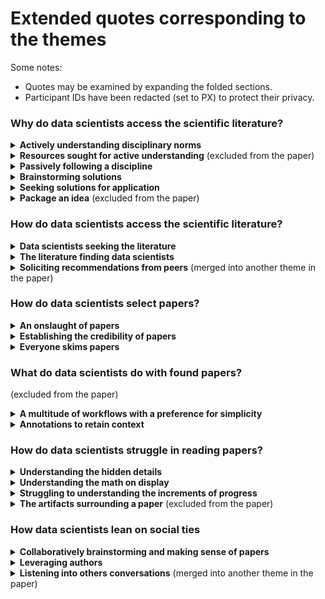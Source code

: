 # Extended quotes corresponding to the themes

Some notes:
- Quotes may be examined by expanding the folded sections.
- Participant IDs have been redacted (set to PX) to protect their privacy.

### Why do data scientists access the scientific literature? <a name="whyds"></a>

<details><summary><b>Actively understanding disciplinary norms</b> <a name="whyds_active"></a></summary>
<p>

* understanding-discipline, 12
> Sure i've been doing full time research for about two years and so often when i'm starting work in a  problem ... i'm not sufficiently familiar with to work to really know what the typical approaches are, how is this evaluated, what kinds of approaches people are falling out of favor versus becoming more accepted by the community - PX
> 
> And then the second goal might be that when you are new to a field you might need to learn about some terminology of that field. So for example, right now I am exploring areas in RL which I am not aware of. So it is mostly to build my own vocabulary of how certain things are defined, what the different terminology are. ... And third to build the mental map of the whole field, where things exist. - PX
> 
> So when we get there was to get like familiarized with this like huge theoretical framework that exists understand how people were historically talking about it understand how people have since then changed how they talk about it, and today, how is it seen in the field. - PX

* action-seek-dataset, 8 
* action-seek-metrics, 4 
> And finally, like once I have formulated like a problem statement that i'm working on figuring out what the standard practices in terms of evaluation. - PX
> 
> Again, what types of .. benchmark tests are people doing for protocols like the ones that i'm trying to propose ... how do I assess proposal in a way that is appropriate for my for my audience - PX

* action-understand-problem, 11
> And then just maybe get a crux of stuff like what's the label space for the data sets, in a normal production setting its neighbors space is really big. What are some data sets that are more tractable How does that affect the numbers .. - PX
> 
> So my rationale in detail is to understand what parts of the problem is addressed, what are their assumptions, and lets say if I find something which i can improve upon - PX
> 
> while I tried to find the flaws in that and the shortcomings of those - PX

* action-seeking-similar-problems, 8
> The first question that comes to mind for any researcher is what has been already done, are there similar problems which have already been tackled Or related problems whose corresponding methods might be used in my problem and i use it. - PX
> 
> So this [Related Problems] section eventually would be an important section for that context, I would I would want to see what, and this is, I wouldn't say You know, like it or hate it and probably most people love Wikipedia but for most generic enough problems or keywords there is this section and it's an incredibly powerful section. I think I would go through these, not through all of these maybe like this one i'm less interested in, but these are absolutely all relevant sections, so I wil follow up on it. - PX

</p>
</details>

<details><summary><b>Resources sought for active understanding</b> (excluded from the paper) <a name="whyds_active_resources"></a></summary>
<p>

* seeking-survey-papers, 7
> What I [try] to do is start with a survey paper first. So that I know which papers to focus on and then based on that go deeper individually or those papers. - PX
> 
> You know, maybe or a blog post, which is actually doing a survey of the different methods in meta learning. - PX
> 
> Mostly i like to hear talks of keynote speakers or tutorials. Actually talks often do a literature review of a certain field. They do a good job of telling you where it is. - PX 
> 
> First stop I have found for a lot of theoretical work that I'm doing is Wikipedia, obviously you cant cite Wikipedia and you cant take its word for it, but it is a great resource. - PX

* seeking-latest-papers, 5
> Especially with a new papers if any related paper and which is not yet registered in Google scholar. Then that helps because in Google scholar it's difficult to find the most recent papers but Twitter when sometimes people upload. - PX

* seeking-influential-papers, 3
> Research everything, so you do keyword search and try to find papers that lead you to something like some paper that you can trust so. - PX
> 
> it's mostly trying to find the core papers that are very influential with regards to the topic and that's mostly through Google scholar where you see which ones have the most citations. - PX
> 
> I want to say i'm just unaware of this area in general, so. I want to find an older paper which people are excited to which, which has like a how the how the How the field like this particular sub area of domain generalization started. - PX

* action-seek-older-paper, 5
> There is one other thing about that discipline that made it challenging which was that that area was very active in like the 90s. And so, a lot of the papers that are relevant to our study where were older and so they're published in different venues, and they use different techniques and it was just some. It took it wasn't. The approaches that they use were not familiar to me. It made it much harder to skim papers. And things get to the essence of what. Is the contribution of that paper. - PX
> 
> Okay, but yeah I think this sort of challenge of like I think things are rediscovered in different circles waiting often things are also forgotten with. Like you're fine tables the 80s and the 90s. somewhat similar idea. What have you discovered in different contexts. and often it feels like we're doing the same kinds of like. we're doing the same thing again again. - PX 
> 
> This particular papers on 2010 so if I need to understand something very basic. Which isn't., Only present in papers which are which came earlier. - PX

* seeking-cross-domain-papers, 6
> So, because this context doesn't really hasn't existed before there's actually like  almost no existing research published research in my on my topic that it really exists on the Internet. And so i've had the new challenge of having to Look, for things that are like tangential to my texts - PX
> 
> And so it's very hard to sort of figure out whether it's been done before, or even sort of mapping some the same thing in one field to play this on any field us very specifically here Okay, but yeah I think this sort of challenge of like I think things are rediscovered in different circles waiting often things are also forgotten with.. - PX

* seeking-demonstration-papers, 1

</p>
</details>

<details><summary><b>Passively following a discipline</b> <a name="whyds_passive"></a></summary>
<p>

* action-updating-on-lit, 9
> Literally reading from time to time to keep up with what's happening in the field. - PX
> 
> It is to help me understand the trends in my research areas or understand what other people are doing or are excited by. - PX
>  
> Where the community is going, or what people that I have previously followed the works of art up to right now. - PX
> 
> In the slack channel that I mentioned it's more open ended like I'm not working on the same thing. ... that sort of also gives me some sort of view into what everybody else is doing. - PX
>
> You know relevant reading for my own research what I had in mind ... to an extent, where, at some point, I definitely thought I would in the future do research. [But] now I think that that's been on the on the back burner, it's not really something that's likely to materialize but i'm still interested in it. - PX
>  
> But then there is a alternate goal of exploration, and to have more food for thought. There are other projects which I am also exploring and I might be interested in it at some point. - PX

* pp-subscribing-but-not-opening, 5
> It would be nice to like be able to like keep up with people's work ... Maybe at least you open up 10% of this stuff instead of being like this is just junk mail - PX
> 
> yeah I don't heavily keep up with them, because it gets overwhelming, but I think from time to time, if I have the time yeah I go through [google scholar alerts] - PX
> 
> I could very easily you know miss a lot of interesting threads, I know I missed a lot of interesting threads, they just get buried. - PX

</p>
</details>

<details><summary><b>Brainstorming solutions</b> <a name="whyds_develop"></a></summary>
<p>

* seeking-research-frontier, 10
> making sure i'm not redoing stuff that's been done before that's like one major aspect figuring out like open questions and existing work that I could work on - PX
> 
> so something i'm also interested in is like how what kind of recent publications exist on this topic, because yeah there might stuff in the past happen that might be cool but chances are like More recent literature is always going to be more useful to me - PX
> 
> And sometimes it happens with me that some papers I am building my ideas upon are very old. Like 2002, 2003. So in that case i need to find papers which are more relevant and recent to see if people are even working on something like this now. - PX
> 
> And the hope is that while we are looking at the existing research we''ll find something which has not been experimented on before and we can use those experiments and that'll be the innovation component. - PX

* extend-prior-work, 7

* action-seeking-similar-methods, 13 (related to diff-to-paper)
> You know people could be pointing to a better solution or people could be pointing to a different kind of solution - PX
> 
> Since then, like after you figure [the problem] out it's like I have an idea for what you could do better, and so, then it's seeing if others have done something similar before. - PX
> 
> One what has been done even remotely close to this, so accepting the differences, but understanding what the differences are. - PX
> 

* ensuring-novelty, 10
> So sometimes it is just to see if someone has already done this. Like someone has exactly worked on this and has done a work like this. So its more to confirm that. Yeah so is it even a significant contribution, and to be honest can someone do it better. - PX
> 
> I see like what what is out there who are me what what our competitors doing we kind of know like you know certain certain players in the space in the document space - PX

</p>
</details>

<details><summary><b>Seeking solutions for application</b> <a name="whyds_application"></a></summary>
<p>

* method-finding, 16
> So when i search for literature I am looking for existing methods which do what i am doing. What are other people doing to solve this. Is it even solved? Are there methods which already solve this problem? - PX
> 
> What are the general approaches that people have taken to solve a given particular task so for. ... That helps when we are trying to publish a paper ... So this forms what are the existing baseline methods to compare against to for quantitative research - PX
> 
> and almost always just just let scientific completeness you always try existing methods first before we jump into something new - PX

* action-seek-method-context, 4
> you've kind of figured out a class of models you're also looking at what our experiences other people have had ... and how do we transform this algorithm into our use case. - PX
> 
> so I went back to that for like I guess two reasons, I wanted to figure out under what circumstances are people even interested in like constraint decoding like what kind of problems. - PX
> 
> And then, for another The other thing I will look this how other people have applied it to see if other people have applied it to similar data or similar use cases to mine. - PX

* reproducing-experiments, 2

</p>
</details>

<details><summary><b>Package an idea</b> (excluded from the paper) <a name="whyds_sell"></a></summary>
<p>

* contextualize-own-work, 8
> At the end, if am writing a paper, ive developed a method, i have run my experiments, i am at the end stage. Whatever you are proposing, you need to locate it in the existing landscape of science and scientific literature. So its a duty but its also how we do research. Its the core of how you advance scientific knowledge in a way. - PX
> 
> Is the situation where this research problem or research idea didn't come about as a result of previous research this came about because of a real world setting at my company, where a need was observed by engineers and users of the system And so I was You know sort of given this concept by researchers, or by by these people as a researcher to continue looking into it So in that context Now i'm looking at the existing literature to even see how do I connect this to the To what it really exists - PX
> 
> So those are the two modes of discussion. And sometimes if a paper is highly relevant to a project we are doing, more often with my lab mates. Lets say I am doing a project with someone, i schedule a meeting to discuss that paper in detail so that we understand different aspects of it and we can discuss what we are doing differently so that we can position our work better - PX

* recontextualize-own-work, 4 (strong overlaps to contextualize-own-work)

* lit-review-due-diligence, 6 (strong overlaps to contextualize-own-work)
* action-seek-method-applications, 4
> there's various times during the writing process where the there will be that time for the literature review where ... who need to find current existing applications of your work ... and often it does paint a complete picture of the problem that we are trying to solve so it's a pretty nice exchange. - PX
> 
> So for that I was reading papers focusing not only on developing new methods but how to apply those methods on real wold data. So I usually start with focusing on the main problem I am trying to solve, so under generalization formalizing it better and understanding under what settings it works. - PX

</p>
</details>

### How do data scientists access the scientific literature? <a name="howds"></a>

<details><summary><b>Data scientists seeking the literature</b> <a name="howds_search"></a></summary>
<p>

* action-web-search, 14
> So I usually search by a very broad term like, ... i'd like to see if it's returning anything reasonable. - PX
> 
> (mostly mentions of using keyword search)
> 
 
* action-site-search, 8
> 
> (mentions of keyword search once again - hard to distinguish from action-web-search)

* action-reformulate-query, 9
> (think aloud descriptions of reformulating queries - adding or removing terms etc.)
> 

* action-paper-guided-discovery, 15
> Once so once I get like two or three different papers that seem relevant to the work that I might be doing or want to know about I kind of stopped there and try to see what are the different papers that those papers are referring to, like some back context - PX
> 
> I try to remember like, especially when i'm working on specific projects, I tried to make notes of papers, whose related work, I found was pretty extensive. - PX
> 
> Once I find a paper relevant to my interests, I will I will skim it, but even if it's even if it's not actually useful to my own research like I really don't think this has almost any application, but it uses those keywords then I'll skim the intro and related work sections to try to find Like statements that relate to what i'm doing and then look at the citations associated to those - PX
> 
>  I start closing in on my search around the time when I realized that every people i'm reading is taking about other papers I have also read, or at least come across like more in kind of like important papers in the area. - PX

* action-author-guided-discovery, 13
> Sometimes you find something which is very interesting or relevant so one thing i do ... is i go and check who the authors are and i go to their personal websites or their google scholar profiles to see what else they have published because it may be relevant as well. - PX 

* pp-keyword-mismatch, 5 (also pp-unfocussed-search)
> the choice of keywords is actually a pretty big issue ... because the keywords can lead you to wildly different places. ... I had to generalize my problem statement ... and look for statistical methods which merge or combine different estimators. So it just took me very long to find the right combination of keywords to find an existing method in the literature. - PX
> 
> I had an idea in my head, but I was not sure how to map this into like normative terms used by communities or even necessarily what communities are interested in this ... And in like ultimately it just took like trial and error like finding some papers and then coming back to it later and like over several weeks, I did the search different times and eventually kind of started to find things that find terms that actually matched. - PX
> 
> We thought about [problem] for a while and we ... got a bunch of results from that. ... A couple of weeks later, my advisor said he mentioned that he found some other paper ... he said that this problem actually has a name. So we found that there is there was some work done back in the 1980s and 90s with a completely different name for a very specific instance of our problem. So we were working on something ... we thought that no one actually had asked this question, we turned out to be wrong, and a small number of people were like literally writing 60 page papers on it. - PX
> 
> The non standard usage of terms is can be very much from the same discipline. In math the same term is used in very different contexts in different places, such as the term ``normal'' ... but those are ... things which you are on the lookout for so your alarm bells start ringing about Oh, I have to make sure that i'm not misreading this - PX (while reading)
> 
> The biggest challenge is in terms of looking beyond this niche into more general machine learning or maybe even beyond to see sort of like whether the general idea has been applied, and the various levels at which something would have been done. And the challenge is [that] different people described the same problem, using a different language, based on the fields they come from. - PX
> 
> The selection of the keywords for searching for the paper was very [hard]. I was stuck at the beginning, because I had limited knowledge and I used to search using the same keywords - PX
> 

* pp-action-seek-older-paper, 1
> I would even be interested in understanding ... if back in the 80s did people did small lines of research on this area. And I have no idea how to do that. - PX

* pp-no-filter-control, 1
> (no quotable)
> 

</p>
</details>

<details><summary><b>The literature finding data scientists</b> <a name="howds_rec"></a></summary>
<p>

* action-intentional-subscription, 7
> I guess, this is more recent, but there are like a few researchers who select like 10 papers every week I think on Twitter - PX
> 
> Because I feel like the people you follow are mostly the ones who are closely related to what you're working on and then they tweet about their own paper so through Twitter it's also very easy to find papers - PX
> 
> So I mostly use google scholar to find papers, I do have some search keywords on arxiv and the daily email you get but it becomes like noise after a sometime, you dont pay attention to it - PX
> 
> A anyone get subscribed to [company wide email updates], ... and anyone interested can join the group curating these papers ... and anyone can actually send it to them as well and they take a look at whether it has already been said before, if not they'll send it out - PX
 
* action-automated-recommendation, 4
> I use it every day and start off with all the recommendations of papers, they give me for that day, and then I go through them and see what's relevant or not and based on how much time I have that they actually read the papers and also based on how many relevant recommendations, they actually give - PX
> 
> another feature of google scholar that i like is that when you have a profile on google scholar you get recommendations as well And those are on point, my recommendations work very well. So that is a list of very recent work that i should take a look at - PX 

* action-author-guided-discovery, 13
> Sometimes you find something which is very interesting or relevant so one thing i do ... is i go and check who the authors are and i go to their personal websites or their google scholar profiles to see what else they have published because it may be relevant as well. - PX
> 
> So this is, I think, a good paper because it's the paper of [name redacted]. I know from experience that he has worked in this ... for a long time. That's one of the indications that this paper is relevant to my work. ... I'm assuming that these [coauthors] also have similar works in this space. - PX
> 
> One thing that I constantly have going on, especially for ... just keeping up is Google Scholar alerts for authors that I have previously found interesting ... so just I subscribed to a few authors and then keep getting like weekly digest of what they have done. - PX
> 
> I follow people on Twitter who work in areas that i'm interested in and I may discover papers that are published, people often will post ... very recent papers or they retweet someone else papers and that's a common way that I discover a lot of papers ... so this is more of a passive way for me to discover papers - PX
> 
> When I started I used to actually like scroll through my Twitter feed and pull out papers that were interesting, but now I feel like that's just takes a lot of time - PX
> 
> 

* action-social-recommendation, 14
> Mostly with my supervisor ... if you want to know more about this topic, then these are some important papers say you should definitely go through - PX
> 
> I like to ask for referrals from professionals or researchers in that area and i'll try to ask them if they know of not necessarily papers ... but they'll say oh check out this author - PX
> 
> A pointers slack channel where people keep sharing whatever they find interesting and then if i have read it then we get engaged in a discussion on slack, sometimes follow up papers come up as a result of reading group ... and sometimes if i find a paper which may not be relevant for my work but i know someone else is working on something similar then i just forward it to them. - PX
> 
> If they find something which they think is interesting for me they send the paper, if I'm starting a new project and we had some discussion then people suggest papers to read. - PX
> 
> There are some of my peers from both industry and academia, who if they come across something interesting and they know that [name] is working in these problems or she finds them interesting they just send it over. Sometimes it's, not even a paper it's just a blog post, which then has links to other papers. - PX
> 
> I guess the benefit [of recommendations from peers is] its gone past one set of eyes. So there's some added incentive to read it, somebody said it was interesting and that the claims make sense. - PX

* pp-domain-bubble, 4
> Okay, the thing is with so like recommendation system recommender systems are mostly very bubble based right so I think that might be an issue that i'm probably heavily in my own bubble of papers So, so that would So say if i'm working on hate speech, most of my recommendations will be very computer science based but maybe there's like relevant stuff in It when social science, or something Then, probably never going to come across
> 
> I don't follow people outside of my own bubble, so on Twitter, I have to control myself, maybe I should seek for more papers for things outside of computer science - PX
> 
> (also quotes in pp-keyword-mismatch)

* pp-subscribing-but-not-opening, 5 (related to passively understanding discipline)
> (quotes above)

* pp-no-recommender-control, 1
> I don't follow people outside of my own bubble, so on Twitter, I have to control myself, maybe I should seek for more papers for things outside of computer science - PX (also in author guided discovery)

* pp-continually-updating-on-lit, 1
> (no quotable) 

* pp-subscribing-to-topics, 1
> (no quotable)
>

</p>
</details>

<details><summary><b>Soliciting recommendations from peers</b> (merged into another theme in the paper) <a name="howds_social_rec"></a></summary>
<p>

* action-social-recommendation, 14
* action-seek-experts, 1   
> Mostly with my supervisor ... if you want to know more about this topic, then these are some important papers say you should definitely go through - PX
> 
> I like to ask for referrals from professionals or researchers in that area and i'll try to ask them if they know of not necessarily papers ... but they'll say oh check out this author - PX
> 
> A pointers slack channel where people keep sharing whatever they find interesting and then if i have read it then we get engaged in a discussion on slack, sometimes follow up papers come up as a result of reading group ... and sometimes if i find a paper which may not be relevant for my work but i know someone else is working on something similar then i just forward it to them. - PX
> 
> If they find something which they think is interesting for me they send the paper, if I'm starting a new project and we had some discussion then people suggest papers to read. - PX
> 
> There are some of my peers from both industry and academia, who if they come across something interesting and they know that [name] is working in these problems or she finds them interesting they just send it over. Sometimes it's, not even a paper it's just a blog post, which then has links to other papers. - PX
> 
> I guess the benefit [of recommendations from peers is] its gone past one set of eyes. So there's some added incentive to read it, somebody said it was interesting and that the claims make sense. - PX (tagged for establish credibility)
> 
> If you don't know where to start and you just reach out to someone especially in a company like [redacted] it's actually a lot easier, because there are a lot of subject matter experts and they help us. - PX
> 
> When I was starting a new project I would either be given a paper by my supervisor or I would ask them for some places to start. ... During our initial conversations I'll be like hey so since they usually have been going over the ideas I would ask if they have any literature to point me to. - PX

</p>
</details>


### How do data scientists select papers?

<details><summary><b>An onslaught of papers</b> <a name="howselect_onslaught"></a></summary>
<p>

* pp-unfocussed-search, 11
> The most frequent reasons of frustration ... is getting bombarded with a lot of results ... you just wanted to do a shallow focused lit review and probably get some open source code to try out something but instead you kind of went back into that rabbit hole. - PX
> 
> There are a lot of papers that are incremental updates so to find that one seminal paper that actually started it all is going to be painful and unless someone helps you out it's actually very hard. And they're also very few blogs kind of thing in the ASR space that people help you with. - PX
>

* pp-exploding-paper-volume, 8
> especially now that nlp or like Ai in general is like exploding there's a lot of papers out there I think, is the volume of papers uh huh and what and then on top of that, the volume of papers that might seem relevant to you, but are actually not - PX
> 
> If the field is very crowded - sometimes I find RL, and the problems I am focusing on to be crowded, then it becomes frustrating and you're always finding papers [that do the same thing]. - PX
> 
> Unless you feel that you're very familiar and you're keeping up with the most updated [papers] ... things can go very easily out of hand. In grad school ... a professor synthesizes these things and says hey, this is the main theme of all these papers ... When that information is there for you ... start reading the paper it tells you what to expect otherwise you're spending a lot of time and don't understand how different it is from previous papers. - PX
> 
> I think one thing is just the sheer volume of literature available to us ... it basically means that you have to either start [with] a 100 papers and you know probably not even understand them totally, which might be a waste of your time or you have to give up on a whole section of them and just read a few in depth, which is also not very effective - PX

* pp-paper-fomo, 6
> I personally end up going down rabbit holes very often i'll end up following like references unnecessarily back into the past ... My sort of solution for it, it doesn't always work ... is to remember good reviews and some paper I've read before so those serve as good starting points - PX
> 
> So it almost becomes a problem of balancing the horizontal search, like the papers i have selected the 10-12 papers which are most relevant. And the depth search of taking each of them and going in the rabbit hole of their literature reviews. - PX
> 

* action-prioritizing-results, 8
> I'll usually find like either make a keyword search and see a bunch of papers or i'll go to Papers With Code and see a bunch of relevant links and I'll usually click on like five or six of them either the first ones that I see in the in the priority list or i've heard of or like seemed for some reason interesting so ill click a bunch of them and so maybe follow almost like a breadth first search right, where I like first look at at the top level all these papers ... - PX (tagged for action-site-search)
> 
> yeah I usually have a bunch of tabs open up during the meeting because and then I go back and filter if it's relevant or not - PX
> 
> I mostly go until the 10th page and it also depends on how many tabs I have open, if I feel like i'm gonna crash my laptop with the amount of tabs then I start going through each paper again and ... make a mental ranking of is this actually still relevant for me. - PX
> 
> And I also like to sort of focus on a few works at a time, once I started do a broad search of literature and I find a couple of good things I'll just kind of focus on those, really figure out what I could glean from them and then move forward to potentially finding more resources - PX
> 
> So I get a bit frustrated basically a lot of information overload reading a lot of papers, so i try to take a pause and focus only on two papers which I feel are good for today so the papers I read in detail, like I can say if u understand it 50-60% minimum i put it in notion and put a paragraph of what the high level summary was - PX
> 
> Now if it doesn't do anything groundbreaking that i'm supposed to remember, then it's just a one line sentence, probably, but if it's like very distinct from things that I haven't read before and I might want to use this in any type of way, then I mostly write down a longer summary. - PX
> 
> And yeah so mostly in this way I have like at least 5-10 papers initially and then go through at least one or two papers and [decide] to go ahead with other papers or not. - PX
 
* minimize-information-overlap, 1
> make like a mental ranking of okay how actually is this actually still relevant for me or does it contain contain information that's being repeated in other papers as well - PX

* balance-depth-breadth, 4
> So it almost becomes a problem of balancing the horizontal search, like the papers i have selected the 10-12 papers which are most relevant. And the depth search of taking each of them and going in the rabbit hole of their literature reviews. - PX
>  

* discovering-repeated-citations, 6
> I look if [papers] refer to some papers, or some method over and over and try to find those papers and add that to the collections - PX
>
> Usually there will be a collection of papers cited in all of [the papers] and for me that is a good proxy of here is the core papers I should be looking at. - PX
> 
> Whatever paper i read about bayesian optimization keeps refering to this so its some confirmation that I should read this. - PX
> 

* pp-nonexplorable-result-page, 4
> Since the results are not arranged in a way that is easily consumable ... and you have to manually take that effort. - PX
> 
> people often would place significance in different keywords based on the actual problem and it often misses some of those high level keywords which can be used to cluster those papers together for different purpose - PX
> 
> 
* pp-summarize-paper-group, 5
> what kinds of lines of research exist in a certain area I will want to go and explore what has been published throughout multiple years because I don't Just care about one year, I want to see sort of like a five year trend, or even a 10 year trend. - PX
> 
> You know, no one summarizes the way they do on Twitter it's kind of like you find the paper you have paper, there is no like nice handy here are the highlights. - PX

* pp-more-survey-papers, 1
> (no quotable) 

</p>
</details>

<details><summary><b>Establishing the credibility of papers</b> <a name="howselect_cred"></a></summary>
<p>

* action-connect-toknown, 7
> I particularly picked this paper out of the whole lot, because I know of two authors here, who I followed their work before, so I know that it's or I like it's a good paper, I might be aware of what they have done before. - PX
 
* action-establish-credibility, 8 (related to social aspect; Stuck in their domains of knowledge)
> If a paper gets accepted at ACL, or NAACL, or EMNLP I trust this paper it usually is probably good because it was peer reviewed [so] I would probably spend some time looking at the people and see what they're doing. - PX
>
> Which is an area that i'm really not familiar with ... the literature review is really hard because ... in addition to seeing ... if my information need is like being answered by this paper I'm also doing a sort of implicit classification of whether the paper is reliable or trustworthy. - PX
>  
> I guess the benefit [of recommendations from peers is] its gone past one set of eyes. So there's some added incentive to read it, somebody said it was interesting and that the claims make sense. - PX
> 
> Trying to figure out the credibility, based on discussions by online forums - PX
> 
> Authors from institutions that I perceive as a reputable, publication venues that I interpret as reputable or stuff like that ... that's sort of how I typically judge a paper - PX
> 
> Another sort of difficult thing is like because i'm not very familiar with security and privacy, ... I don't know which conferences are like good ... so I might try to ... figure out what are considered the top venues in that area. - PX
> 
> [In peer discussions, I] sanity check that this paper looks useful, do you think it's useful, should we apply something similar, should we try this method - PX
> 

* action-judge-papers, 2
> Sure, especially, especially in a in a field that I am not familiar with I will make a lot of use of like looking at citation counts on semantic shcolar As a way to assess the kind of the intrinsic value of that paper to the Community - PX
> 
> In a field that are not familiar with it's much harder to make those judgments as to the intrinsic value of paper like - PX
> 
> Because you don't always know how reliable the work is ... sometimes I also kind of just try to judge it based on the venue it's been published at, I tried to get a feeling of you know what type of language they're using sometimes isn't like i'm seeing this one is saying DNNs And it's published in 2021 where people don't really say DNN, these are the subtle cues that I look up. - PX

* pp-establish-credibility, 2
> (similar to action-establish-credibility)

* pp-long-paper, 5
> But yeah sometimes, papers are very long and may be tedious in themselves. But what ends up being tedious is that you invest a lot of time reading them and then cannot use them really - PX
> 
  
* pp-mismatched-info-scent, 8
> People do a lot of rebranding, sometimes a lot of ideas are not very new .. but the motivation section is like poetry .. but when you read the details you feel [its] not what they are claiming they do. ... [or] exxagarating their contribution and not meeting the expectation in their experiments. So identifying those trends from papers is very important for those who are trying to directly work in those areas. - PX
> 
> You might find later on that someone in this appendix actually improved the thing that you spent the last week proving or the last month proving even. But this is done as a tiny appendix somewhere ... which you had not paid attention to. - PX
> 
> Oftentimes, I feel that the papers are not written with this idea in mind that what people are actually looking for. - PX
>  

* pp-judge-papers, 1
> (Similar to pp-mismatched-info-scent)   

* pp-unclear-reading-depth, 2
> I never know how deeply I should be reading any given paper and there's this frustration of always having to come back and possibly read it again because I did not read it deeply enough the first time - PX
>

</p>
</details>

<details><summary><b>Everyone skims papers</b> <a name="howselect_skim"></a></summary>
<p>

* action-skimming, 17
> Mostly look at figures because I feel they [an idea of] if it's done in a correct way. They give a quick overview. These confusion matrices, for example, really help in easily understanding what kind of results they get. - PX
> 
> If I just have an intuitive sense that it's not going to be useful or if I can skim it and immediately get what I need, or I can get some kind of pointer for what I need I can just move on - PX
> 
> Sometimes here I'll just skim through the tables that might give me like a very practical sense of what is being measured - PX
> 
> When reading a paper, I know exactly where to start reading to get a high level idea - PX
> 
> I tried to jump to wherever they say ``in this paper'', because i'm fairly familiar with the space I don't need to actually look at the introduction. - PX
> 
> (statements of looking specific things - hard to glean more from this)
>
   
* action-skimming-abstract, 20
* action-skimming-paperstructure, 8
* action-skimming-introduction, 8
* action-skimming-conclusion, 7
* action-skimming-method, 5
* action-skimming-results, 5
* action-skimming-related-work, 4
* action-skimming-problem, 4
* action-skimming-figures, 4
* action-skimming-baselines, 3

</p>
</details>

### What do data scientists do with found papers? <a name="whatfound"></a>

(excluded from the paper)

<details><summary><b>A multitude of workflows with a preference for simplicity</b> <a name="whatfound_simple"></a></summary>
<p>

* action-paper-management, 14
* action-topical-organizing, 7
> [This extension allows] names for your windows and persists your windows with the tabs open in them. I will usually have a window open for either a project i'm working on ... and i'll have one for reading ... when I'm ready to close down I'll just go through my tabs and copy them all to Notion. - PX
> 
> I save [blogs] on pocket ... papers, I just leave it open in one of the groups in my browser and if I have some free time, I just open a group and start browsing just to see if there's something interesting that I could look at. This is for casual browsing. The other hand, when I have a very specific research area ... I do this process of using Google for getting a lot of papers and whatever was interesting I save them locally. - PX
> 
> I collect these pdfs on my ipad. I keep a running list of what i am reading, so this is as simple as the author, title and publication year and venue in a notepad on my iPad. Its just hand written, its not ordered, if anything its ordered in the order that i read the papers.... sometimes i star or bookmark a page and i tend to do that when i am in a rush ... and then i routinely go through my bookmarks and see what is there. - PX
> 
> So just the search portion I found that my methods for being organized have become simpler and simpler over the years, but I basically just use like a notepad ... If if something is actually like important enough for me to read to me I just ... write about it in the draft of the Related Works in the draft of the paper - PX  
> 
> Recently I moved to like a tool that somebody in my group coded up, it's a simple web interface  and maintains a database on the back end, but it does the same job - there's like one interface, which is a list of stuff to be read and another for notes - PX

* action-saves-in-browser-tab, 9
* action-browser-bookmark, 5
> (very similar to action-paper-management) 

</p>
</details>

<details><summary><b>Annotations to retain context</b> <a name="whatfound_context"></a></summary>
<p>

* action-note-taking, 16
* action-paper-annotation, 7
* action-highlighting, 6
* action-inline-note-taking, 4
> I have a whole overview of which papers i'm supposed to read and then per paper I write down a summary depending on how how relevant the paper is for me. If it's not very relevant, it doesn't do anything groundbreaking that I'm supposed to remember, then it's just a one line sentence. But if it's very distinct from things that I have read before and I might want to use this, then I mostly write down a longer summary - PX
> 
> So the papers that I read in detail, if I understand it 50-60% minimum I put it in Notion and put a paragraph of what the high level summary was. ... I like to make the list of papers in my local system only if i understand it, not when its just when I know about it because that is more noise in my head. - PX 
> 
> I have found that it's easy to take notes with the data itself ... and that gives you a sort of searchable database of your own notes. - PX
> 
> And because it's on a tablet so you can modify the structure of the papers, so that you can retain context there. You can insert pages ... in those pages you can take a screen grab of certain models, or a certain equation, create a scratch notebook of sorts. - PX
> 
> In the google doc I just write a small snippet about this paper, so that later if I need to go back to this paper, I can quickly read that and get refreshed about what I was reading. - PX
> 
> I do think of a lot of questions [while reading] ... and I will mark them, so, if I can remember some question that I thought of when reading the paper that sort of simplifies my life. Instead of remembering the paper, I can remember the question. - PX
> 
> When I read a paper, I have this whole color coding scheme where basically I highlight the most key points in a particular color, the one takeaway message from the paper. So I know that if I come back to the paper and I need to just get back one key message and I look at this one color. - PX 
> 
> I make notes of what I think about it, what questions I have, and what I would want to do with this information ... it almost always boils down to if I can use this directly, or I can build on this to to do something differently. - PX
> 
> I will just write myself a note like ``this paper talks about this this'' and "these are its limitations or deficits'' - PX
> 
> I usually like to read it on my iPad I have Notability which helps you make notes and write equations and circle things. - PX
> 
> I use highlighting a lot, I tend to highlight with different colors, things like what is the problem, the existing methods they look at, and what they compare against. - PX
> 
> To read the papers I use some color coding to mark the PDFs with different colors - the main motivation of the paper, the main contributions of the paper, and such - PX
>  

* (above codes are all similar)

</p>
</details>

### How do data scientists struggle in reading papers? <a name="howread"></a>

<details><summary><b>Understanding the hidden details</b> <a name="howread_details"></a></summary>
<p>
  
* action-seek-code, 7
> Literally looking at a paper and seeing whether other people have code which uses that same algorithm or whether they've run into similar issues we have run into or whether there is an official repository for this sort of research paper. - PX
> 
> (many about mentions of seeking code - often to prevent re-implementation)

* code-fill-missing-details, 2
> Is there any publically available code for what youre doing? Because  many of these papers which look well on paper but then its unclear how to implement them. Or its unclear which specific hyperparameter choices they made. - PX
> 
> This paper is a great example for example they are suggesting some methodology but I don't know, for example, whether this is exactly a CNN,  or what type of convolutional network it is. What is the exact loss function so. Even though I can try to find it [in the paper] it's a little more time consuming. However in the code, I can simply look at the code and it's easier to find exactly what they did. - PX

* pp-missing-details, 10
> So a big part of [the frustration] is when there are incomplete details or a lot of things are assumed. - PX
> 
>  Often the things that are in the paper or the things that make a good story, but the things that actually matter in the paper, for example, like how you set the hyper parameters. - PX
> 
> A lot of times in the paper you don't get the complete idea of the details. - PX
> 
> And then of course there's always a thing that if have the time to read a paper and you are getting into it and you face a lot of detail. Sometimes, thanks to length and sometimes these certain details have to be omitted and, at times, those are the very details that would cause certain confusion to a reader. - PX 

</p>
</details>
 
<details><summary><b>Understanding the math on display</b> <a name="howread_math"></a></summary>
<p>

* pp-mathy-writing, 8
> Oftentimes these papers are very technical and I might not be very well versed with the technical terms just yet so a very simple example can be very helpful. A real life scenario which can be connected very easily and with that example if the author [shows] the shortcomings of the previous work and how the current work excels, it becomes very clear. - PX 

* action-seek-blog, 4 (PX for action-understand-problem)
> Blogs help because sometimes the writing [in a paper] is not that easy to understand, as compared to an informal way of writing, especially if you just want a high level understanding of the paper. - PX
 
* pp-understanding-algorithm, 1
> [Code] helps with sometimes understanding papers and especially math like papers, which are very math heavy so difficult. - PX
 
* pp-difficult-to-understand-paper, 2 
> I've written for niche audiences ... even for this niche audience it is having to show that this is important or useful and often like that means that they will add equations, theorems [for an idea] that is really are not as complicated ... if there's a lot of math or if it's hard to understand it must be impressive. - PX
> 

</p>
</details>

<details><summary><b>Struggling to understanding the increments of progress</b> <a name="howread_increments"></a></summary>
<p>

* action-diff-to-paper, 6
> So when you're not an expert ... once you've read 10, 20, 30 papers it becomes a lot clearer what the core idea is and what the delta from the core is. ... For things you're not as well versed in it's it's often just a nightmare, when you don't know the context in which the paper is being written. Understanding what exists in the literature and what doesn't is hard, then what the contribution is and why the contribution matters is hard. - PX 
> 
> If there are famous really impactful or papers which are really interesting for a lot of people Then it is interesting to see how different authors put them in context of their own work - PX
> 
> There might be pros and cons [between methods]. And that is very helpful in a literature review because when you then write a paper you have to determine the limitations and advantages of all of these and just visualizing it gives me an idea of what I am dealing with. - PX
> 
> Sometimes if a paper is highly relevant to a project we are doing, more often with my lab mates. Lets say I am doing a project with someone, i schedule a meeting to discuss that paper in detail so that we understand different aspects of it and we can discuss what we are doing differently so that we can position our work better. - PX
> 
> You want to build a mental map of this but then it gets very noisy. In the sense that its very hard to makes sense of what i am trying to do vs them. So i would say lack of understanding triggers that frustration and then the list becomes longer and i would not know what to write about those work in my lit review. - PX
> 
> Similarly many a times i like reading blogs. They make it a lot more interactive. - PX

* pp-cross-domain-understanding, 2  
> I know nothing about this research area and I don't know another person who's already an expert who could just give me this information - PX
>
> Sometimes its a difference in philosophy, I like to make some assumptions, as an example, I dont use a lot of deep learning in my work but if a lot of people are using deep learning for the problem then i might not understand what they they are doing. Then literature reviews become diffused, [every paper seems similar] - PX
> 
> I was reading this paper on RL on how modular systems can help in generalization, [there were] four fields from which ideas were combined and so it looked all fancy and exciting but I had to actually understand what they did. And the paper does not provide the opportunity to explain the principles. - PX
> 
> I find that there is a sort of like a subculture associated with different fields if you understand the principles and where they're coming then its possible to easily read the paper and understand what they say and what they do, but if you don't I find it very, very hard to sort of figure out what the paper is doing, why it's doing it. - PX

* pp-bad-writing, 2
> The lack of clarity on their contribution - it might come from how they wrote that paper or it might come from my complete lack of understanding of what they might be doing. - PX
> 
> Some papers is just completely an attack ... you see a whole lot of abbreviations, which are sometimes never put in full form once or a lot of concepts which are totally unfamiliar, so reading that one paper becomes like reading one paper plus 100 other things - PX
  
* pp-missing-assumptions, 2
> (similar to missing details)

* pp-missing-experiments, 2
> Also, sometimes incomplete comparisons to algorithms are frustrating. So let's say you're using a specific algorithm already and they don't compare against that. Not that the author's themselves will be able to compare with every algorithm under the sun, but it's if you're in the same domain it kind of gets frustrating - PX (relates to diff to paper)

</p>
</details>

<details><summary><b>The artifacts surrounding a paper</b> (excluded from the paper) <a name="howread_artifacts"></a></summary>
<p>
 
* pp-bad-code, 4
> Mostly it usually falls into the bucket of incomplete reproducibility Of the work, whether it be a code guidelines, so yeah it usually falls into the reproducibility especially using code Or they do but then it's like very hard to reproduce it. - PX
> 
> So no I think it's it's definitely like for some, for the work that ends up being adopted, actually, that is actually yeah there is one of the frustrations right like a really good people might not have good good code Night no you're not using it, because it doesn't have with good And maybe like a shoddy paper has a good implementation but You kind of know it works, so you don't really care about the paper as much so, it says that. - PX
>  

* pp-missing-code, 2
* pp-assumed-resources, 1
* pp-missing-datasets, 1
> The other thing is sometimes like Open Source data that a lot of paper Like, especially if it's an old paper, it seems to have just vanished off the Internet, it happens See the quickly open that up and see if it works like a lot of times, I see that older papers, point two data sets that actually do not exist anymore. - PX
  
* pp-outdated-resource, 1
> it would be nice to have sort of a website that just lets down an updated version of all the Open Source thing related to a particular topic Like sort of your papers with code but papers with code also doesn't update by saying oh hey this data set doesn't exist anymore Or it as a new, updated version that It that had made corrections on some errors that was there in the older version, or something like that. - PX

</p>
</details>

### How data scientists lean on social ties <a name="howsocial"></a>

<details><summary><b>Collaboratively brainstorming and making sense of papers</b> <a name="howsocial_collabbrain"></a></summary>
<p>
    
* action-existing-mentor-discussion, 14
* action-note-sharing, 5
* action-peer-discussion, 12
* action-collaborator-discussion, 11
> 
> I'm part of some reading groups in the university and they'll usually present paper every week and most of it is not relevant to what I am working on, but sometimes it will be or sometimes it might motivate new ideas. - PX
>  
> Usually you discuss some recent conference paper and sometimes we talk about how we can use that in our system [this is] usually casual and open ended. - PX
> 
> Mostly talk about whether this method would be beneficial for us, what the algorithm specifically does, which parts we can take. [We may also discuss] as to why did you go from this to this step, that is another way somebody who's reading the same paper online as a collaborator or a sort of discussion forum readers can help you answer as well. - PX
> 
> Sometimes I also talk about the paper with my lab mates ... research is mostly about brainstorming right. So with lab mates we share our ideas ... this is what i'm thinking, what do you think. We have a weekly meeting so when we discuss our work with other peers they suggest that maybe that paper is  relevant to your work and that's how we find the paper as well. - PX
>
> When I am doing targeted research I almost always I'll have someone to collaborate with. At the very least, what I do is I talk about my idea with someone else just to see if i'm in the right direction. On the other hand, we have bi weekly brain-storming sessions in which we discuss at least one paper ... when we do do that these will be papers very relevant to the work we are doing and so we get a lot of inputs ... this might be useful, this might be a limitation, it might not actually work. - PX
> 
> If i'm having one on one meetings then we dig into why people made certain decisions in their paper, and if we should be following the same. - PX 
> 
> The kind of feedback which advisors provide is useful, insightful and new, which literature review cannot provide. ... But of course there are certain aspects of the problem which they might be missing. So to get feedback for those, reading papers helps. - PX 
> 
> It also helps with collaborators double checking my writing. - PX
> 
> Whenever we have a meeting I summarize the papers by myself and then just present my findings. It is good to have this information presented so that we can know that we are comparing [to other papers] in a valid way. - PX
>
> I usually share these notes with collaborators so to give them a sense of where I am getting this idea from or where this hypothesis is coming from. ... I share mostly if I have made some extension on top of that and I discussed it in the project meeting. - PX
> 
> Its mostly asynchronously to let the collaborators know what papers I am reading. Once I have these papers listed then I'll try to summarize them in a slide if I have to present it to somebody or i'll just forward this [list] to other people - PX

* action-collaborative-writing, 5

* action-existing-mentee-discussion, 1 

* (above codes are all similar)

</p>
</details>

<details><summary><b>Leveraging authors</b> <a name="howsocial_authors"></a></summary>
<p>
 
* action-initiate-author-discussion, 5
> First off, if I find a paper very important paper for my work ... I do reach out [to the authors] by email a lot. Sometimes its about the methods themselves, and i might have a question about an algorithm. For example, is this algorithm the same as a [another algorithm] or if the limitations are not clearly stated. - PX
> 
> A little while ago a new paper got released that was very similar to what i'm trying to do ... and so I emailed the authors ... this is something I will typically do in this type of situation to create a conversation and also connect with researchers who are doing similar work to me. I had a a multi day email chain with them where we discussed things and I wanted to confirm the differences [of my method] with them, which was extremely helpful. - PX
> 
> [If it is a] new person unknown to me, and I'd like to keep them in my network, and I do send them a message congratulating about the work they've released and understand some of the secrets behind you their work. - PX
> 
> It happened that I contacted authors two-three times, asking for some for data sets and those two contacts that I have made led to good collaborations and now we are writing some papers together. - PX
> 
> Sometimes it happens ... my boss kind of find certain things and then says hey I think we should work with them, and puts you in touch with them. - PX

</p>
</details>

<details><summary><b>Listening into others conversations</b> (merged into another theme in the paper) <a name="howsocial_others"></a></summary>
<p>

* action-seek-conference-discussion, 7
> And then sometimes listening to talks ... its easier to understand a paper if someone presented it in a conference. So listening to a shorter version of it, the paper might be too heavy and too full of details.
> 
> I will also look on YouTube to find the presentations of the articles and that helps me understand better and decide whether I want to read the paper or not. - PX
> 
  
* action-seek-scholarly-discourse-online, 6
>  It's sort of trying to figure out the credibility, based on discussions by online forums ... Even if this is highly reviewed what other people who have worked in similar domains think about it. Sometimes You can also get very far out discussions, let's say a university class discussing that same paper and then putting out some notes and you just get more context. - PX
> 
> So this online community is called ML-collective, their discord channel has a lot of volunteers and contributors ... if you can figure it out someone who's interested in the same kind of work ... [you can be] talking about some question ... like how does the algorithm go from this step to this step or what is this variable. So like specific questions details in the algorithm. - PX
> 
> Or you will find a Quora answer or in Yahoo answers which are very heavily dominated by exceptional mathematicians. Say someone will have asked a similar question and then someone will have pointed them to some relevant work. - PX
> 
> Sometimes on Twitter when people speak about the papers, or like tweet summaries of papers, they have read, those are helpful. [People on] social media have highlighted here is what I thought was the most interesting, have a critique as well.. - PX
> 
   
* action-seek-author-discussion, 6
> Aometimes you can see the author's themselves explain their paper on that's a panel or a recorded talk ... Sometimes also you can get things like the author themselves talking about it on a podcast. Which is insanely helpful. - PX
> 
> And sometimes getting a very good intuition of what their motivation was helps understand. And sometimes it might be not that clear in the paper but when they explain to you in video its much more exciting. I think visual communication [is useful], like in their talk they used a lot of good design and their slide animations ... that cannot be communicated in a paper. - PX
> 
> I find that talks are more high level and more it's a lot easier to get a sense of what the paper is actually doing. Something I say is people write papers, such that they get accepted and reviews cant say anything about them. But I will give talks to inform people, the pretense of having to get a paper accepted, is no longer there. Then it is to sort of make sure the paper is understood and well received. I find that, incentives for talks make it more clear. - PX
> 
> But sometimes if the author inside was giving a talk about the paper or even if it's an hour or something I feel like it's probably worth it, because they understand the topic best. But this isn't always applicable because I think it's only the more famous people's projects that get this much coverage. But this is like I'm presuming I'm going into a brand new area and starting with the most famous peoples around there. - PX
  
* action-seek-fellow-users, 3 (Understanding a paper)

---

### Unorganized because of being too infrequent, incorrect, or not a focus for the paper.

<b>Practices and painpoints</b>

* action-alternatebw-recency-relevance, 4
* action-alternatebw-search-discovery, 3
* unexpected-useful-paper, 7
* action-alternatebw-exp-reading, 4
* pp-alternatebw-body-references, 2
* pp-interface-problem, 4 (not everything here is about workflow)
* pp-inflexible-workflow, 2
* pp-no-browser-import, 1
* pp-reading-support, 1
* action-browser-paper-import, 5
* action-printed-reading, 5
* action-ipad-paper-import, 3
* action-question-the-known, 3
* understanding-algorithms, 3
* action-writing, 2
* site-reverse-engineer, 1
* action-paper-sync, 1
* action-keywords, 1
* action-lit-for-peerreview, 1
* pp-access-restrictions, 4
* pp-nonexplorable-conference-site, 2
* pp-lost-research, 1
* pp-peer-review, 1
* pp-no-talk, 1
* pp-trouble-refinding-items, 2

<b>Tools for saving and note-taking</b>

* tool-overleaf, 8
* tool-ipad, 8
* tool-zotero, 6
* tool-goodnotes, 3
* tool-notion, 3
* tool-googledocs, 3
* tool-custom, 2
* tool-mendeley, 2
* tool-adobe, 2
* tool-google-drive, 2
* tool-obsidian, 2
* tool-excelsheet, 1
* tool-msword, 1
* tool-googleslides, 1
* tool-zetaalpha-reader, 1
* tool-browser-extension, 1
* tool-physical-notebook, 1
* tool-semantic-reader, 1
* tool-google-sheets, 1
* tool-icloud-strogae, 1
* tool-trello, 1

<b>Other tools</b>

* tool-googlescholar, 18
* tool-google-search, 9
* tool-slack, 9
* tool-twitter, 8
* site-arxiv, 7
* site-twitter, 7
* tool-feature-recency, 7
* site-conferencewebsite, 4
* tool-semantic-scholar, 4
* tool-text-editor, 4
* tool-feature-citationfilter, 4
* site-author-homepage, 3
* site-aclanthalogy, 3
* tool-feature-authorgspage, 3
* site-medium, 2
* site-openreview, 2
* site-paperswithcode, 2
* tool-librarysearch, 2
* site-ml-collective, 1
* site-reddit, 1
* site-wikipedia, 1
* tool-zetaalpha, 1
* site-pubmed, 1
* tool-acmdigitallibrary, 1
* tool-feature-influencefilter, 1
* tool-signal, 1
* tool-zoom, 1
* tool-distill-pub, 1
* tool-whatsapp, 1
* tool-linkedin, 1
* tool-github, 1
* tool-powerpoint, 1
* tool-research-gate, 1
* tool-youtube, 1

<b>Participant designations + research areas</b>

Redacted for privacy.

<b>Participant job goals</b>

Redacted for privacy.